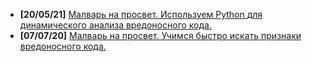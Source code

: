 - **[20/05/21]** [Малварь на просвет. Используем Python для динамического анализа вредоносного кода.](https://xakep.ru/2021/05/20/malware-analysis-python/)
- **[07/07/20]** [Малварь на просвет. Учимся быстро искать признаки вредоносного кода.](https://xakep.ru/2020/07/07/malware-analysis/)
